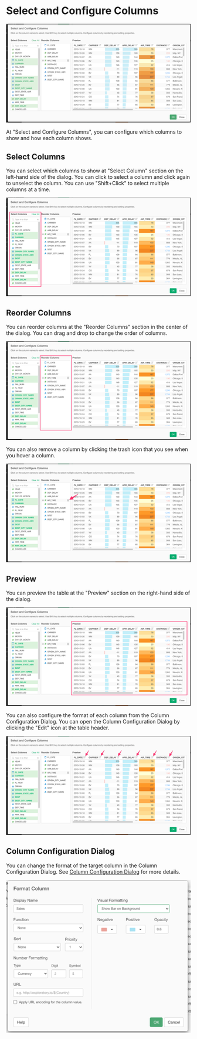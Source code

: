 # Select and Configure Columns 

![](images/cconf1.png)


At "Select and Configure Columns", you can configure which columns to show and how each column shows. 

## Select Columns 

You can select which columns to show at "Select Column" section on the left-hand side of the dialog. You can click to select a column and click again to unselect the column. You can use "Shift+Click" to select multiple columns at a time. 


![](images/cconf2.png)



## Reorder Columns 

You can reorder columns at the "Reorder Columns" section in the center of the dialog. You can drag and drop to change the order of columns. 


![](images/cconf3.png)


You can also remove a column by clicking the trash icon that you see when you hover a column. 

![](images/cconf6.png)


## Preview 

You can preview the table at the "Preview" section on the right-hand side of the dialog. 

![](images/cconf5.png)


You can also configure the format of each column from the Column Configuration Dialog. You can open the Column Configuration Dialog by clicking the "Edit" icon at the table header. 

![](images/cconf7.png)


## Column Configuration Dialog 

You can change the format of the target column in the Column Configuration Dialog. See [Column Configuration Dialog](viz/column-configuration-dialog.md) for more details.

![](images/cconf8.png)
